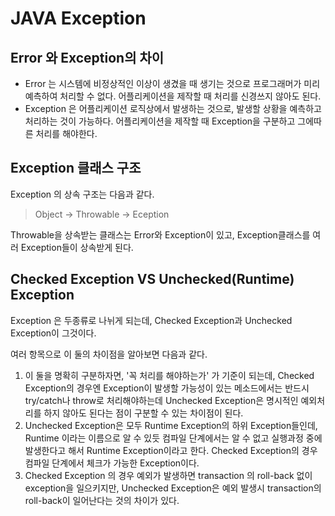 # JAVA Exception

## Error 와 Exception의 차이

* Error 는 시스템에 비정상적인 이상이 생겼을 때 생기는 것으로 프로그래머가 미리 예측하여 처리할 수 없다. 어플리케이션을 제작할 때 처리를 신경쓰지 않아도 된다.
* Exception 은 어플리케이션 로직상에서 발생하는 것으로, 발생할 상황을 예측하고 처리하는 것이 가능하다. 어플리케이션을 제작할 때 Exception을 구분하고 그에따른 처리를 해야한다.

## Exception 클래스 구조

Exception 의 상속 구조는 다음과 같다.

> Object -> Throwable -> Eception

Throwable을 상속받는 클래스는 Error와 Exception이 있고, Exception클래스를 여러 Exception들이 상속받게 된다.

## Checked Exception VS Unchecked(Runtime) Exception

Exception 은 두종류로 나뉘게 되는데, Checked Exception과 Unchecked Exception이 그것이다.

여러 항목으로 이 둘의 차이점을 알아보면 다음과 같다.

1. 이 둘을 명확히 구분하자면, '꼭 처리를 해야하는가' 가 기준이 되는데, Checked Exception의 경우엔 Exception이 발생할 가능성이 있는 메소드에서는 반드시 try/catch나 throw로 처리해야하는데 Unchecked Exception은 명시적인 예외처리를 하지 않아도 된다는 점이 구분할 수 있는 차이점이 된다.
2. Unchecked Exception은 모두 Runtime Exception의 하위 Exception들인데, Runtime 이라는 이름으로 알 수 있듯 컴파일 단계에서는 알 수 없고 실행과정 중에 발생한다고 해서 Runtime Exception이라고 한다. Checked Exception의 경우 컴파일 단계에서 체크가 가능한 Exception이다.
3. Checked Exception 의 경우 예외가 발생하면 transaction 의 roll-back 없이 exception을 일으키지만, Unchecked Exception은 예외 발생시 transaction의 roll-back이 일어난다는 것의 차이가 있다.